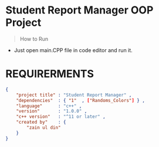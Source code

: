 
# Student Report Manager OOP Project

> How to Run
* Just open main.CPP file in code editor and run it.

# REQUIRERMENTS

``` JSON
{
    "project title" : "Student Report Manager" ,
    "dependencies"  : { "1"  , ["Randoms_Colors"] } ,
    "language"      : "c++" ,
    "version"       : "1.0.0" ,
    "c++ version"   : "^11 or later" ,
    "created by"    : {
        "zain ul din"
    }    
}
```
